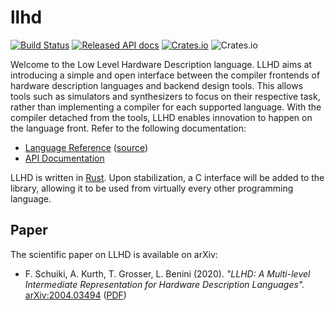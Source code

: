 # llhd

[![Build Status](https://travis-ci.org/fabianschuiki/llhd.svg?branch=master)](https://travis-ci.org/fabianschuiki/llhd)
[![Released API docs](https://docs.rs/llhd/badge.svg)](https://docs.rs/llhd)
[![Crates.io](https://img.shields.io/crates/v/llhd.svg)](https://crates.io/crates/llhd)
![Crates.io](https://img.shields.io/crates/l/llhd)

Welcome to the Low Level Hardware Description language. LLHD aims at introducing a simple and open interface between the compiler frontends of hardware description languages and backend design tools. This allows tools such as simulators and synthesizers to focus on their respective task, rather than implementing a compiler for each supported language. With the compiler detached from the tools, LLHD enables innovation to happen on the language front. Refer to the following documentation:

- [Language Reference](http://llhd.io/spec.html) ([source](https://github.com/fabianschuiki/llhd/blob/master/doc/LANGUAGE.md))
- [API Documentation](https://docs.rs/llhd/)

LLHD is written in [Rust](https://www.rust-lang.org/). Upon stabilization, a C interface will be added to the library, allowing it to be used from virtually every other programming language.

## Paper

The scientific paper on LLHD is available on arXiv:

- F. Schuiki, A. Kurth, T. Grosser, L. Benini (2020). *"LLHD: A Multi-level Intermediate Representation for Hardware Description Languages".* [arXiv:2004.03494](https://arxiv.org/abs/2004.03494) ([PDF](https://arxiv.org/pdf/2004.03494))
